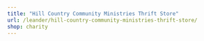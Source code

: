 ```yaml
---
title: "Hill Country Community Ministries Thrift Store"
url: /leander/hill-country-community-ministries-thrift-store/
shop: charity
---
```

